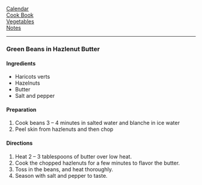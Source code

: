 [Calendar](https://github.com/vmsmith/EDT/blob/master/calendar.md)   
[Cook Book](https://github.com/vmsmith/CookBook/blob/master/README.md)     
[Vegetables](https://github.com/vmsmith/CookBook/blob/master/vegetables.md)   
[Notes](https://github.com/vmsmith/CookBook/blob/master/notes.md)    

-----     

### Green Beans in Hazlenut Butter   

#### Ingredients

* Haricots verts   
* Hazelnuts
* Butter
* Salt and pepper  

#### Preparation    
1. Cook beans 3 – 4 minutes in salted water and blanche in ice water
2. Peel skin from hazlenuts and then chop   

#### Directions    
1. Heat 2 – 3 tablespoons of butter over low heat.     
2. Cook the chopped hazlenuts for a few minutes to flavor the butter.     
3. Toss in the beans, and heat thoroughly.           
5. Season with salt and pepper to taste.   
